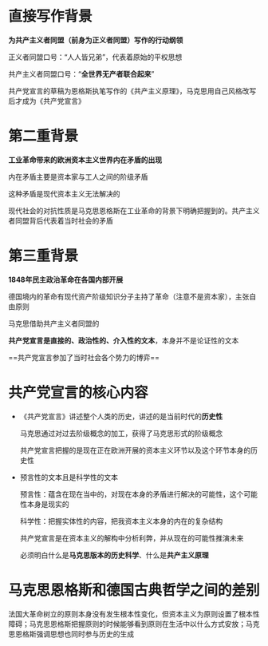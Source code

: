 # 直接写作背景

**为共产主义者同盟（前身为正义者同盟）写作的行动纲领**

正义者同盟口号：“人人皆兄弟”，代表着原始的平权思想

共产主义者同盟口号：“**全世界无产者联合起来**”

共产党宣言的草稿为恩格斯执笔写作的《共产主义原理》，马克思用自己风格改写后才成为《共产党宣言》

# 第二重背景

**工业革命带来的欧洲资本主义世界内在矛盾的出现**

内在矛盾主要是资本家与工人之间的阶级矛盾

这种矛盾是现代资本主义无法解决的

现代社会的对抗性质是马克思恩格斯在工业革命的背景下明确把握到的。共产主义者同盟背后代表着当时社会的矛盾

# 第三重背景

**1848年民主政治革命在各国内部开展**

德国境内的革命有现代资产阶级知识分子主持了革命（注意不是资本家），主张自由原则

马克思借助共产主义者同盟的

**共产党宣言是直接的、政治性的、介入性的文本**，本身并不是论证性的文本

==共产党宣言参加了当时社会各个势力的博弈==

# 共产党宣言的核心内容

* 《共产党宣言》讲述整个人类的历史，讲述的是当前时代的**历史性**

  马克思通过对过去阶级概念的加工，获得了马克思形式的阶级概念

  共产党宣言把握的是现在正在欧洲开展的资本主义环节以及这个环节本身的历史性

* 预言性的文本且是科学性的文本

  预言性：蕴含在现在当中的，对现在本身的矛盾进行解决的可能性，这个可能性本身是现实的

  科学性：把握实体性的内容，把我资本主义本身的内在的复杂结构

  共产党宣言是在资本主义的解构中分析利弊，并从现在的可能性推演未来

  必须明白什么是**马克思版本的历史科学**、什么是**共产主义原理**

# 马克思恩格斯和德国古典哲学之间的差别

法国大革命树立的原则本身没有发生根本性变化，但资本主义为原则设置了根本性障碍；马克思恩格斯把握原则的时候能够看到原则在生活中以什么方式安放；马克思恩格斯强调思想也同时参与历史的生成

